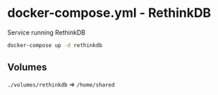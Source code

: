 # docker-compose.yml - RethinkDB

Service running RethinkDB

```bash
docker-compose up -d rethinkdb
```

## Volumes

`./volumes/rethinkdb` => `/home/shared`
